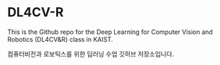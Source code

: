 # DL4CV-R

This is the Github repo for the Deep Learning for Computer Vision and Robotics (DL4CV&R) class in KAIST.

컴퓨터비전과 로보틱스를 위한 딥러닝 수업 깃허브 저장소입니다.
